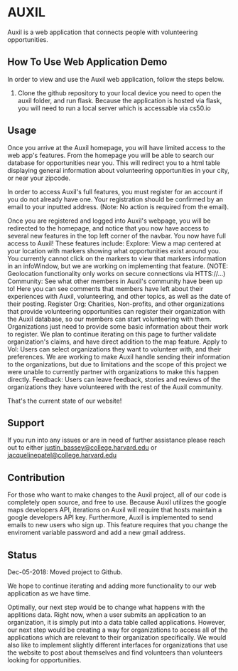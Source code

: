 # AUXIL

Auxil is a web application that connects people with volunteering opportunities.

## How To Use Web Application Demo
In order to view and use the Auxil web application, follow the steps below.
1. Clone the github repository to your local device
you need to open the auxil folder, and run flask. Because the application is hosted via
flask, you will need to run a local server which is accessable via cs50.io

## Usage
Once you arrive at the Auxil homepage, you will have limited access to the web app's features. From the homepage you will be able to
search our database for opportunities near you. This will redirect you to a html table displaying general information about volunteering
opportunities in your city, or near your zipcode.

In order to access Auxil's full features, you must register for an account if you do not already have one. Your registration should
be confirmed by an email to your inputted address. (Note: No action is required from the email).

Once you are registered and logged into Auxil's webpage, you will be redirected to the homepage, and notice that you now have access to
several new features in the top left corner of the navbar. You now have full access to Auxil!
These features include:
    Explore: View a map centered at your location with markers showing what opportunities exist around you. You currently cannot click
             on the markers to view that markers information in an infoWindow, but we are working on implementing that feature.
             (NOTE: Geolocation functionality only works on secure connections via HTTS://...)
    Community: See what other members in Auxil's community have been up to! Here you can see comments that members have left about their
               experiences with Auxil, volunteering, and other topics, as well as the date of their posting.
    Register Org: Charities, Non-profits, and other organizations that provide volunteering opportunities can register their organization with
                  the Auxil database, so our members can start volunteering with them. Organizations just need to provide some basic information
                  about their work to register. We plan to continue iterating on this page to further validate organization's claims,
                  and have direct addition to the map feature.
    Apply to Vol: Users can select organizations they want to volunteer with, and their preferences. We are working to make Auxil
                  handle sending their information to the organizations, but due to limitations and the scope of this project we were
                  unable to currently partner with organizations to make this happen directly.
    Feedback: Users can leave feedback, stories and reviews of the organizations they have volunteered with the rest of the Auxil community.

That's the current state of our website!

## Support
If you run into any issues or are in need of further assistance please reach out to either justin_bassey@college.harvard.edu or
jacquelinepatel@college.harvard.edu

## Contribution
For those who want to make changes to the Auxil project, all of our code is completely open source, and free to use. Because Auxil
utilizes the google maps developers API, iterations on Auxil will require that hosts maintain a google developers API key. Furthermore,
Auxil is implemented to send emails to new users who sign up. This feature requires that you change the enviroment variable password
and add a new gmail address.

## Status
Dec-05-2018: Moved project to Github.

We hope to continue iterating and adding more functionality to our web application as we have time.

Optimally, our next step would be to change what happens with the applitions data. Right now, when a user submits an application to
an organization, it is simply put into a data table called applications. However, our next step would be creating a way for organizations
to access all of the applications which are relevant to their organization specifically. We would also like to implement slightly different
interfaces for organizations that use the website to post about themselves and find volunteers than volunteers looking for opportunities.

